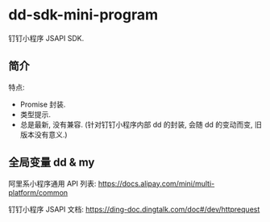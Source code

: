 # dd-sdk-mini-program

钉钉小程序 JSAPI SDK.

## 简介

特点:

- Promise 封装.
- 类型提示.
- 总是最新, 没有兼容.
  (针对钉钉小程序内部 dd 的封装, 会随 dd 的变动而变, 旧版本没有意义.)

## 全局变量 dd & my

阿里系小程序通用 API 列表:
<https://docs.alipay.com/mini/multi-platform/common>

钉钉小程序 JSAPI 文档:
<https://ding-doc.dingtalk.com/doc#/dev/httprequest>
